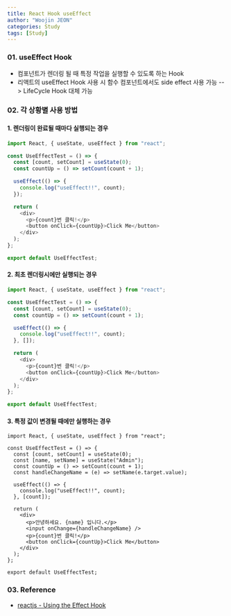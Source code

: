 ```yaml
---
title: React Hook useEffect
author: "Woojin JEON"
categories: Study
tags: [Study]
---
```


### 01. useEffect Hook

- 컴포넌트가 렌더링 될 때 특정 작업을 실행할 수 있도록 하는 Hook
- 리액트의 useEffect Hook 사용 시 함수 컴포넌트에서도 side effect 사용 가능 --> LifeCycle Hook 대체 가능

### 02. 각 상황별 사용 방법

#### 1. 렌더링이 완료될 때마다 실행되는 경우

```TypeScript
import React, { useState, useEffect } from "react";

const UseEffectTest = () => {
  const [count, setCount] = useState(0);
  const countUp = () => setCount(count + 1);

  useEffect(() => {
    console.log("useEffect!!", count);
  });

  return (
    <div>
      <p>{count}번 클릭!</p>
      <button onClick={countUp}>Click Me</button>
    </div>
  );
};

export default UseEffectTest;
```

#### 2. 최초 렌더링시에만 실행되는 경우

```TypeScript
import React, { useState, useEffect } from "react";

const UseEffectTest = () => {
  const [count, setCount] = useState(0);
  const countUp = () => setCount(count + 1);

  useEffect(() => {
    console.log("useEffect!!", count);
  }, []);

  return (
    <div>
      <p>{count}번 클릭!</p>
      <button onClick={countUp}>Click Me</button>
    </div>
  );
};

export default UseEffectTest;
```

#### 3. 특정 값이 변경될 때에만 실행하는 경우

```TypeScipt
import React, { useState, useEffect } from "react";

const UseEffectTest = () => {
  const [count, setCount] = useState(0);
  const [name, setName] = useState("Admin");
  const countUp = () => setCount(count + 1);
  const handleChangeName = (e) => setName(e.target.value);

  useEffect(() => {
    console.log("useEffect!!", count);
  }, [count]);

  return (
    <div>
      <p>안녕하세요. {name} 입니다.</p>
      <input onChange={handleChangeName} />
      <p>{count}번 클릭!</p>
      <button onClick={countUp}>Click Me</button>
    </div>
  );
};

export default UseEffectTest;
```

### 03. Reference

- [reactjs - Using the Effect Hook](https://reactjs.org/docs/hooks-effect.html)